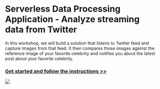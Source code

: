 # Serverless Data Processing Application - Analyze streaming data from Twitter

In this workshop, we will build a solution that listens to Twitter feed and capture images from that feed. It then compares those images against the reference image of your favorite celebrity and notifies you about the latest post about your favorite celebrity.


### [Get started and follow the instructions >>](Instructions.md)

![](media/architecture.png)
